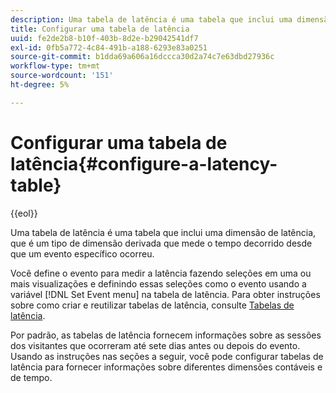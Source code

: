 ```yaml
---
description: Uma tabela de latência é uma tabela que inclui uma dimensão de latência, que é um tipo de dimensão derivada que mede o tempo decorrido desde que um evento específico ocorreu.
title: Configurar uma tabela de latência
uuid: fe2de2b8-b10f-403b-8d2e-b29042541df7
exl-id: 0fb5a772-4c84-491b-a188-6293e83a0251
source-git-commit: b1dda69a606a16dccca30d2a74c7e63dbd27936c
workflow-type: tm+mt
source-wordcount: '151'
ht-degree: 5%

---
```


# Configurar uma tabela de latência{#configure-a-latency-table}

{{eol}}

Uma tabela de latência é uma tabela que inclui uma dimensão de latência, que é um tipo de dimensão derivada que mede o tempo decorrido desde que um evento específico ocorreu.

Você define o evento para medir a latência fazendo seleções em uma ou mais visualizações e definindo essas seleções como o evento usando a variável [!DNL Set Event menu] na tabela de latência. Para obter instruções sobre como criar e reutilizar tabelas de latência, consulte [Tabelas de latência](../../../../home/c-get-started/c-analysis-vis/c-lat-tbls.md#concept-7c7339e257ff4727afdda8e692bbba44).

Por padrão, as tabelas de latência fornecem informações sobre as sessões dos visitantes que ocorreram até sete dias antes ou depois do evento. Usando as instruções nas seções a seguir, você pode configurar tabelas de latência para fornecer informações sobre diferentes dimensões contáveis e de tempo.
